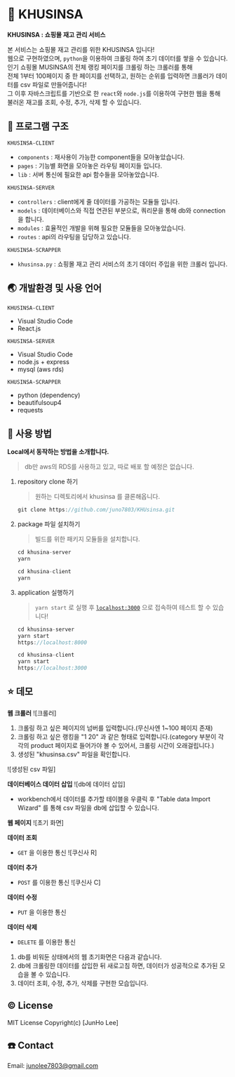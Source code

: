 # 👔 KHUSINSA

**KHUSINSA : 쇼핑몰 재고 관리 서비스**

본 서비스는 쇼핑몰 재고 관리를 위한 KHUSINSA 입니다!   
웹으로 구현하였으며, `python`을 이용하여 크롤링 하여 초기 데이터를 쌓을 수 있습니다.   
인기 쇼핑몰 MUSINSA의 전체 랭킹 페이지를 크롤링 하는 크롤러를 통해   
전체 1부터 100페이지 중 한 페이지를 선택하고, 원하는 순위를 입력하면 크롤러가 데이터를 csv 파일로 만들어줍니다!   
그 이후 자바스크립트를 기반으로 한 `react`와 `node.js`를 이용하여 구현한 웹을 통해   
불러온 재고를 조회, 수정, 추가, 삭제 할 수 있습니다.

## 🔖 프로그램 구조

`KHUSINSA-CLIENT`

- `components` : 재사용이 가능한 component들을 모아놓았습니다.
- `pages` : 기능별 화면을 모아놓은 라우팅 페이지들 입니다.
- `lib` : 서버 통신에 필요한 api 함수들을 모아놓았습니다.

`KHUSINSA-SERVER`

- `controllers` : client에게 줄 데이터를 가공하는 모듈들 입니다.
- `models` : 데이터베이스와 직접 연관된 부분으로, 쿼리문을 통해 db와 connection을 합니다.
- `modules` : 효율적인 개발을 위해 필요한 모듈들을 모아놓았습니다.
- `routes` : api의 라우팅을 담당하고 있습니다.

`KHUSINSA-SCRAPPER`

- `khusinsa.py` : 쇼핑몰 재고 관리 서비스의 초기 데이터 주입을 위한 크롤러 입니다.

## 🌏 개발환경 및 사용 언어

`KHUSINSA-CLIENT`

- Visual Studio Code
- React.js

`KHUSINSA-SERVER`

- Visual Studio Code
- node.js + express
- mysql (aws rds)

`KHUSINSA-SCRAPPER`

- python
(dependency)
- beautifulsoup4
- requests


## 🔎 사용 방법

**Local에서 동작하는 방법을 소개합니다.**
> db만 aws의 RDS를 사용하고 있고, 따로 배포 할 예정은 없습니다.

1. repository clone 하기
    > 원하는 디렉토리에서 khusinsa 를 클론해옵니다.

    ```jsx
    git clone https://github.com/juno7803/KHUsinsa.git
    ```

2. package 파일 설치하기
    > 빌드를 위한 패키지 모듈들을 설치합니다.

    ```jsx
    cd khusina-server
    yarn

    cd khusina-client
    yarn
    ```

3. application 실행하기
    > `yarn start` 로 실행 후 [`localhost:3000`](http://localhost:3000) 으로 접속하여 테스트 할 수 있습니다!

    ```jsx
    cd khusinsa-server
    yarn start
    https://localhost:8000

    cd khusinsa-client
    yarn start
    https://localhost:3000
    ```

## ⭐️ 데모

**웹 크롤러**
![크롤러]

1. 크롤링 하고 싶은 페이지의 넘버를 입력합니다.(무신사엔 1~100 페이지 존재)
2. 크롤링 하고 싶은 랭킹을 "1 20" 과 같은 형태로 입력합니다.(category 부분이 각각의 product 페이지로 들어가야 볼 수 있어서, 크롤링 시간이 오래걸립니다.)
3. 생성된 "khusinsa.csv" 파일을 확인합니다.

![생성된 csv 파일]

**데이터베이스 데이터 삽입**
![db에 데이터 삽입]
- workbench에서 데이터를 추가할 테이블을 우클릭 후 "Table data Import Wizard" 를 통해 csv 파일을 db에 삽입할 수 있습니다.

**웹 페이지**
![초기 화면]

**데이터 조회**
- `GET` 을 이용한 통신
![쿠신사 R]

**데이터 추가**
- `POST` 를 이용한 통신
![쿠신사 C]

**데이터 수정**
- `PUT` 을 이용한 통신

**데이터 삭제**
- `DELETE` 를 이용한 통신


1. db를 비워둔 상태에서의 웹 초기화면은 다음과 같습니다.
2. db에 크롤링한 데이터를 삽입한 뒤 새로고침 하면, 데이터가 성공적으로 추가된 모습을 볼 수 있습니다.
3. 데이터 조회, 수정, 추가, 삭제를 구현한 모습입니다.


## © License
MIT License Copyright(c) [JunHo Lee]   

## ☎️ Contact
Email: junolee7803@gmail.com
